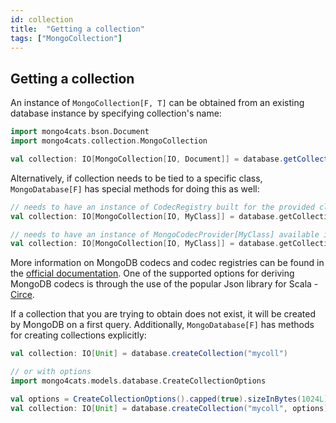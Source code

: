 ```yaml
---
id: collection
title:  "Getting a collection"
tags: ["MongoCollection"]
---
```


## Getting a collection

An instance of `MongoCollection[F, T]` can be obtained from an existing database instance by specifying collection's name:

```scala
import mongo4cats.bson.Document
import mongo4cats.collection.MongoCollection

val collection: IO[MongoCollection[IO, Document]] = database.getCollection("mycoll")
```

Alternatively, if collection needs to be tied to a specific class, `MongoDatabase[F]` has special methods for doing this as well:

```scala
// needs to have an instance of CodecRegistry built for the provided class
val collection: IO[MongoCollection[IO, MyClass]] = database.getCollection[MyClass]("mycoll", myClassCodecRegistry)

// needs to have an instance of MongoCodecProvider[MyClass] available in the implicit scope
val collection: IO[MongoCollection[IO, MyClass]] = database.getCollectionWithCodec[MyClass]("mycoll")
```
More information on MongoDB codecs and codec registries can be found in the [official documentation](https://docs.mongodb.com/drivers/java/sync/current/fundamentals/data-formats/codecs/).
One of the supported options for deriving MongoDB codecs is through the use of the popular Json library for Scala - [Circe](../circe.html).

If a collection that you are trying to obtain does not exist, it will be created by MongoDB on a first query. Additionally, `MongoDatabase[F]` has methods for creating collections explicitly:

```scala
val collection: IO[Unit] = database.createCollection("mycoll")

// or with options
import mongo4cats.models.database.CreateCollectionOptions

val options = CreateCollectionOptions().capped(true).sizeInBytes(1024L)
val collection: IO[Unit] = database.createCollection("mycoll", options)
```
